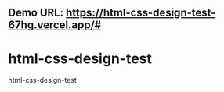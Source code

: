 ## Demo URL: https://html-css-design-test-67hg.vercel.app/#

# html-css-design-test
html-css-design-test
